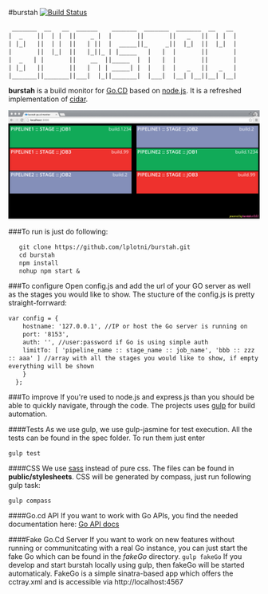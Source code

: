 #burstah [![Build Status](https://snap-ci.com/lplotni/burstah/branch/master/build_image)](https://snap-ci.com/lplotni/burstah/branch/master)
```
 _______  __   __  ______    _______  _______  _______  __   __
|  _    ||  | |  ||    _ |  |       ||       ||   _   ||  | |  |
| |_|   ||  | |  ||   | ||  |  _____||_     _||  |_|  ||  |_|  |
|       ||  |_|  ||   |_||_ | |_____   |   |  |       ||       |
|  _   | |       ||    __  ||_____  |  |   |  |       ||       |
| |_|   ||       ||   |  | | _____| |  |   |  |   _   ||   _   |
|_______||_______||___|  |_||_______|  |___|  |__| |__||__| |__|
```

**burstah** is a build monitor for [Go.CD](http://go.cd) based on [node.js](http://nodejs.org).
It is a refreshed implementation of [cidar](https://github.com/patforna/cidar).

![Burstah screenshot](/burstah_in_action.png?raw=true "Burstah in action")

###To run is just do following:

```
   git clone https://github.com/lplotni/burstah.git
   cd burstah
   npm install
   nohup npm start &
```
###To configure
Open config.js and add the url of your GO server as well as the stages you would
like to show. The stucture of the config.js is pretty straight-forrward:

```
var config = {
    hostname: '127.0.0.1', //IP or host the Go server is running on
    port: '8153',
    auth: '', //user:password if Go is using simple auth
    limitTo: [ 'pipeline_name :: stage_name :: job_name', 'bbb :: zzz :: aaa' ] //array with all the stages you would like to show, if empty everything will be shown
    }
  };
```
###To improve
If you're used to node.js and express.js than you should be able to quickly navigate, through the code. The projects uses [gulp](http://gulpjs.com/) for build automation.

####Tests
As we use gulp, we use gulp-jasmine for test execution. All the tests can be found in the spec folder. To run them just enter
```
gulp test
```

####CSS
We use [sass](http://sass-lang.com/) instead of pure css. The files can be
found in **public/stylesheets**. CSS will be generated by compass, just run
following gulp task:
```
gulp compass
```

####Go.cd API
If you want to work with Go APIs, you find the needed documentation here: [Go API docs](http://www.thoughtworks.com/products/docs/go/current/help/go_api.html)

####Fake Go.Cd Server
If you want to work on new features without running or communitcating with a real Go instance, you can just start the fake Go which can be found in the *fakeGo* directory.
````gulp fakeGo````
If you develop and start burstah locally using gulp, then fakeGo will be
started automaticaly.
FakeGo is a simple sinatra-based app which offers the cctray.xml and is accessible via http://localhost:4567
